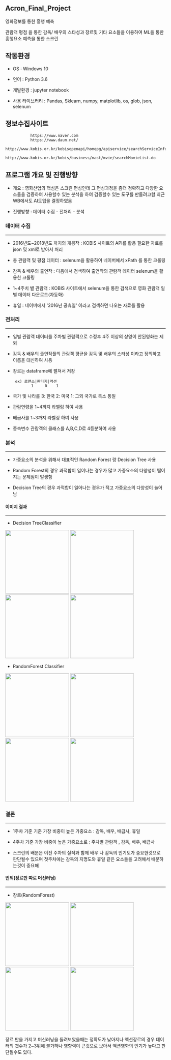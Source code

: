 ## Acron_Final_Project
영화정보를 통한 흥행 예측


관람객 평점 을 통한 감독/ 배우의 스타성과 장르및 기타 요소들을 이용하여
ML을 통한 흥행요소 예측을 통한 스크린 

## 작동환경
* OS : Windows 10

* 언어 : Python 3.6

* 개발환경 : jupyter notebook

* 사용 라이브러리 : Pandas, Sklearn, numpy, matplotlib, os, glob, json, selenum

## 정보수집사이트 
               
               https://www.naver.com
               https://www.daum.net/
               http://www.kobis.or.kr/kobisopenapi/homepg/apiservice/searchServiceInfo.do
               http://www.kobis.or.kr/kobis/business/mast/mvie/searchMovieList.do
 
 ## 프로그램 개요 및 진행방향
 
 * 개요 : 영화산업의 핵심은 스크린 편성인데 그 편성과정을 좀더 정확하고 다양한 요소들을 검증하여 사용할수 있는 분석을 하여 검증할수 있는           도구를 만들려고함 최근 WB에서도 AI도입을 결정하였음
 
 * 진행방향 : 데이터 수집 - 전처리 - 분석
 
 ### 데이터 수집
 ---
 
 * 2016년도~2018년도 까지의 개봉작 : KOBIS 사이트의 API를 활용 필요한 자료를 json 및 xml로 받아서 처리
 
 * 총 관람객 및 평점 데이터 : selenum을 활용하여 네이버에서 xPath 를 통한 크롤링
 
 * 감독 & 배우의 출연작 : 다음에서 검색하여 출연작의 관람객 데이터 selenum을 활용한 크롤링
 
 * 1~4주치 별 관람객 : KOBIS 사이트에서 selenum을 통한 검색으로 영화 관람객 일별 데이터 다운로드(자동화)
 
 * 휴일 : 네이버에서 '2016년 공휴일' 이라고 검색하면 나오는 자료를 활용
 
 ### 전처리
 ---
 
 * 일별 관람객 데이터를 주차별 관람객으로 수정후 4주 이상의 상영이 안된영화는 제외
 
 * 감독 & 배우의 출연작풀의 관람객 평균을 감독 및 배우의 스타성 이라고 정의하고 이름을 대신하여 사용
 
 * 장르는 dataframe에 펼쳐서 저장 
        
        ex) 로맨스|판타지|액션
               1     0    1
 
 * 국가 및 나라를 3: 한국 2: 미국 1: 그외 국가로 축소 통일
 
 * 관람연령을 1~4까지 라벨링 하여 사용
 
 * 배급사를 1~3까지 라벨링 하여 사용
 
 * 종속변수 관람객의 클래스를 A,B,C,D로 4등분하여 사용
 
 ### 분석
 ---
 * 가중요소의 분석을 위해서 대표적인 Random Forest 랑 Decision Tree 사용
 
 * Random Forest의 경우 과적합이 일어나는 경우가 많고 가중요소의 다양성이 떨어지는 문제점이 발생함
 * Decision Tree의 경우 과적합이 일어나는 경우가 적고 가중요소의 다양성이 늘어남
 
 #### 이미지 결과
 ---
 * Decision TreeClassifier
 <div>
  <img width="200" src="https://user-images.githubusercontent.com/22620301/80441614-3b126a00-8946-11ea-8248-30d27192d326.png">
  <img width="200" src="https://user-images.githubusercontent.com/22620301/80441620-3cdc2d80-8946-11ea-9e19-68cd20dcb122.png">
  <img width="200" src="https://user-images.githubusercontent.com/22620301/80441623-3d74c400-8946-11ea-9533-523e93fcb4d7.png">
  <img width="200" src="https://user-images.githubusercontent.com/22620301/80441627-3ea5f100-8946-11ea-9407-21d4229dec77.png">
 </div>
 
 * RandomForest Classifier
 <div>
  <img width="200" src="https://user-images.githubusercontent.com/22620301/80441629-3f3e8780-8946-11ea-8be8-ad9fb09d177a.png">
  <img width="200" src="https://user-images.githubusercontent.com/22620301/80441632-3fd71e00-8946-11ea-92d1-cafc17139f4b.png">
  <img width="200" src="https://user-images.githubusercontent.com/22620301/80441636-406fb480-8946-11ea-815b-067851286658.png">
  <img width="200" src="https://user-images.githubusercontent.com/22620301/80441640-41a0e180-8946-11ea-932c-50024a0a1791.png">
 </div>
 
 ### 결론
 ---
 * 1주차 기준 기준 가장 비중이 높은 가중요소 : 감독, 배우, 배급사, 휴일
 
 * 4주차 기준 가장 비중이 높은 가중요소로 : 주차별 관람객 , 감독, 배우, 배급사
 
 * 스크린의 배분은 이전 주차의 실적과 함께 배우 나 감독의 인기도가 중요한것으로 판단될수 있으며 첫주차에는 감독의 지명도와 휴일 같은 요소들을 고려해서 배분하는것이 중요해 


#### 번외(장르만 따로 머신러닝)
---
* 장르(RandomForest)
<div>
  <img width="200" src="https://user-images.githubusercontent.com/22620301/80441631-3f3e8780-8946-11ea-8825-ff0102ec0d4d.png">
  <img width="200" src="https://user-images.githubusercontent.com/22620301/80441634-3fd71e00-8946-11ea-8fe1-d94cdd006562.png">
  <img width="200" src="https://user-images.githubusercontent.com/22620301/80441637-41084b00-8946-11ea-9e09-63e728b56642.png">
  <img width="200" src="https://user-images.githubusercontent.com/22620301/80441642-42397800-8946-11ea-8b06-c51fcba11253.png">
</div>

장르 만을 가지고 머신러닝을 돌려보았을때는 정확도가 낮아지나 액션장르의 경우 데이터의 갯수가 2~3위에 불가하나
영향력이 큰것으로 보아서 액션영화의 인기가 높다고 판단될수도 있다.
  
